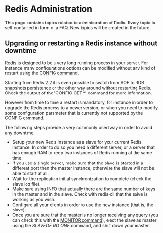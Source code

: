 Redis Administration
===

This page contains topics related to administration of Redis.
Every topic is self contained in form of a FAQ. New topics will be created in the future.

Upgrading or restarting a Redis instance without downtime
-------------------------------------------------------

Redis is designed to be a very long running process in your server.
For instance many configurations options can be modified without any kind of restart using the [CONFIG command](/commands/config).

Starting from Redis 2.2 it is even possible to switch from AOF to RDB snapshots persistence or the other way around without restarting Redis. Check the output of the 'CONFIG GET *' command for more information.

However from time to time a restart is mandatory, for instance in order to upgrade the Redis process to a newer version, or when you need to modify some configuration parameter that is currently not supported by the CONFIG command.

The following steps provide a very commonly used way in order to avoid any downtime.

* Setup your new Redis instance as a slave for your current Redis instance. In order to do so you need a different server, or a server that has enough RAM to keep two instances of Redis running at the same time.
* If you use a single server, make sure that the slave is started in a different port then the master instance, otherwise the slave will not be able to start at all.
* Wait for the replication initial synchronization to complete (check the slave log file).
* Make sure using INFO that actually there are the same number of keys in the master and in the slave. Check with redis-cli that the salve is working as you wish.
* Configure all your clients in order to use the new instance (that is, the slave).
* Once you are sure that the master is no longer receiving any query (you can check this with the [MONITOR command](/commands/monitor)), elect the slave as master using the *SLAVEOF NO ONE* command, and shut down your master.
